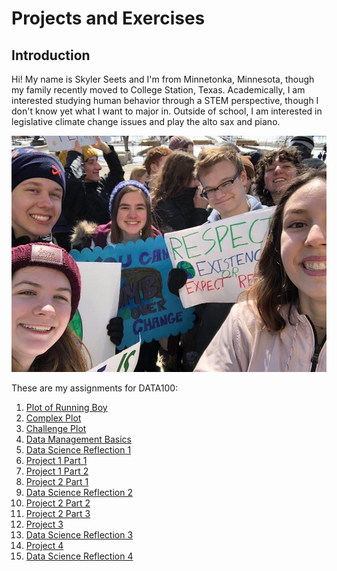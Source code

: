 # Projects and Exercises
## Introduction
Hi! My name is Skyler Seets and I'm from Minnetonka, Minnesota, though my family recently moved to College Station, Texas. Academically, I am interested studying human behavior through a STEM perspective, though I don't know yet what I want to major in. Outside of school, I am interested in legislative climate change issues and play the alto sax and piano. 


![](image5.jpeg)

These are my assignments for DATA100: 

1. [Plot of Running Boy](exercise1.md)
2. [Complex Plot](exercise2.md)
3. [Challenge Plot](exercise3.md)
4. [Data Management Basics](exercise4.md)
5. [Data Science Reflection 1](reflection1.md)
6. [Project 1 Part 1](exercise5.md)
7. [Project 1 Part 2](exercise6.md)
8. [Project 2 Part 1](exercise7.md)
9. [Data Science Reflection 2](exercise8.md)
10. [Project 2 Part 2](exercise9.md)
11. [Project 2 Part 3](exercise10.md)
12. [Project 3](exercise11.md)
13. [Data Science Reflection 3](exercise14.md)
14. [Project 4](exercise15.md)
15. [Data Science Reflection 4](exercise16.md)
